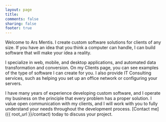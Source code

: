 ```yaml
---
layout: page
title:
comments: false
sharing: false
footer: true
---
```


Welcome to Ars Mentis. I create custom software solutions for clients of any size. If you have an idea that you think a computer can handle, I can build software that will make your idea a reality.

I specialize in web, mobile, and desktop applications, and automated data transformation and conversion. On my Clients page, you can see examples of the type of software I can create for you. I also provide IT Consulting services, such as helping you set up an office network or configuring your servers.

I have many years of experience developing custom software, and I operate my business on the principle that every problem has a proper solution. I value open communication with my clients, and I will work with you to fully understand your needs throughout the development process. [Contact me]({{ root_url }}/contact) today to discuss your project.